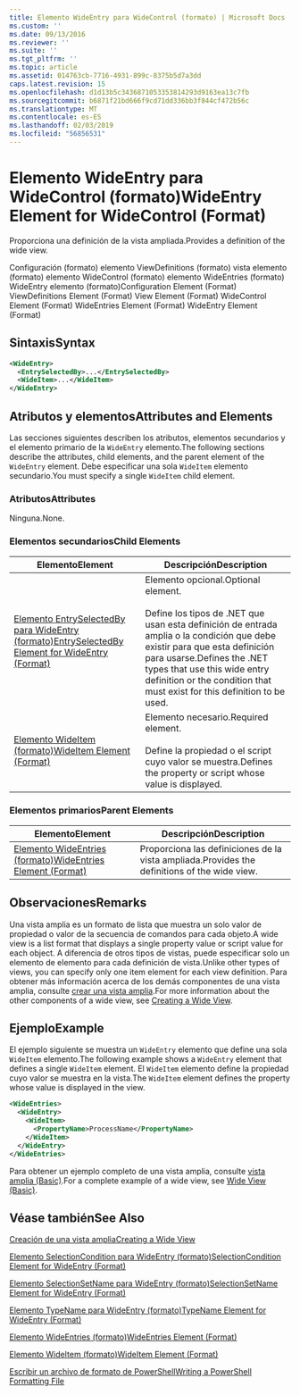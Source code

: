 ```yaml
---
title: Elemento WideEntry para WideControl (formato) | Microsoft Docs
ms.custom: ''
ms.date: 09/13/2016
ms.reviewer: ''
ms.suite: ''
ms.tgt_pltfrm: ''
ms.topic: article
ms.assetid: 014763cb-7716-4931-899c-8375b5d7a3dd
caps.latest.revision: 15
ms.openlocfilehash: d1d13b5c3436871053353814293d9163ea13c7fb
ms.sourcegitcommit: b6871f21bd666f9cd71dd336bb3f844cf472b56c
ms.translationtype: MT
ms.contentlocale: es-ES
ms.lasthandoff: 02/03/2019
ms.locfileid: "56856531"
---
```

# <a name="wideentry-element-for-widecontrol-format"></a><span data-ttu-id="7c76b-102">Elemento WideEntry para WideControl (formato)</span><span class="sxs-lookup"><span data-stu-id="7c76b-102">WideEntry Element for WideControl (Format)</span></span>

<span data-ttu-id="7c76b-103">Proporciona una definición de la vista ampliada.</span><span class="sxs-lookup"><span data-stu-id="7c76b-103">Provides a definition of the wide view.</span></span>

<span data-ttu-id="7c76b-104">Configuración (formato) elemento ViewDefinitions (formato) vista elemento (formato) elemento WideControl (formato) elemento WideEntries (formato) WideEntry elemento (formato)</span><span class="sxs-lookup"><span data-stu-id="7c76b-104">Configuration Element (Format) ViewDefinitions Element (Format) View Element (Format) WideControl Element (Format) WideEntries Element (Format) WideEntry Element (Format)</span></span>

## <a name="syntax"></a><span data-ttu-id="7c76b-105">Sintaxis</span><span class="sxs-lookup"><span data-stu-id="7c76b-105">Syntax</span></span>

```xml
<WideEntry>
  <EntrySelectedBy>...</EntrySelectedBy>
  <WideItem>...</WideItem>
</WideEntry>
```

## <a name="attributes-and-elements"></a><span data-ttu-id="7c76b-106">Atributos y elementos</span><span class="sxs-lookup"><span data-stu-id="7c76b-106">Attributes and Elements</span></span>

<span data-ttu-id="7c76b-107">Las secciones siguientes describen los atributos, elementos secundarios y el elemento primario de la `WideEntry` elemento.</span><span class="sxs-lookup"><span data-stu-id="7c76b-107">The following sections describe the attributes, child elements, and the parent element of the `WideEntry` element.</span></span> <span data-ttu-id="7c76b-108">Debe especificar una sola `WideItem` elemento secundario.</span><span class="sxs-lookup"><span data-stu-id="7c76b-108">You must specify a single `WideItem` child element.</span></span>

### <a name="attributes"></a><span data-ttu-id="7c76b-109">Atributos</span><span class="sxs-lookup"><span data-stu-id="7c76b-109">Attributes</span></span>

<span data-ttu-id="7c76b-110">Ninguna.</span><span class="sxs-lookup"><span data-stu-id="7c76b-110">None.</span></span>

### <a name="child-elements"></a><span data-ttu-id="7c76b-111">Elementos secundarios</span><span class="sxs-lookup"><span data-stu-id="7c76b-111">Child Elements</span></span>

|<span data-ttu-id="7c76b-112">Elemento</span><span class="sxs-lookup"><span data-stu-id="7c76b-112">Element</span></span>|<span data-ttu-id="7c76b-113">Descripción</span><span class="sxs-lookup"><span data-stu-id="7c76b-113">Description</span></span>|
|-------------|-----------------|
|[<span data-ttu-id="7c76b-114">Elemento EntrySelectedBy para WideEntry (formato)</span><span class="sxs-lookup"><span data-stu-id="7c76b-114">EntrySelectedBy Element for WideEntry (Format)</span></span>](./entryselectedby-element-for-wideentry-format.md)|<span data-ttu-id="7c76b-115">Elemento opcional.</span><span class="sxs-lookup"><span data-stu-id="7c76b-115">Optional element.</span></span><br /><br /> <span data-ttu-id="7c76b-116">Define los tipos de .NET que usan esta definición de entrada amplia o la condición que debe existir para que esta definición para usarse.</span><span class="sxs-lookup"><span data-stu-id="7c76b-116">Defines the .NET types that use this wide entry definition or the condition that must exist for this definition to be used.</span></span>|
|[<span data-ttu-id="7c76b-117">Elemento WideItem (formato)</span><span class="sxs-lookup"><span data-stu-id="7c76b-117">WideItem Element (Format)</span></span>](./wideitem-element-for-widecontrol-format.md)|<span data-ttu-id="7c76b-118">Elemento necesario.</span><span class="sxs-lookup"><span data-stu-id="7c76b-118">Required element.</span></span><br /><br /> <span data-ttu-id="7c76b-119">Define la propiedad o el script cuyo valor se muestra.</span><span class="sxs-lookup"><span data-stu-id="7c76b-119">Defines the property or script whose value is displayed.</span></span>|

### <a name="parent-elements"></a><span data-ttu-id="7c76b-120">Elementos primarios</span><span class="sxs-lookup"><span data-stu-id="7c76b-120">Parent Elements</span></span>

|<span data-ttu-id="7c76b-121">Elemento</span><span class="sxs-lookup"><span data-stu-id="7c76b-121">Element</span></span>|<span data-ttu-id="7c76b-122">Descripción</span><span class="sxs-lookup"><span data-stu-id="7c76b-122">Description</span></span>|
|-------------|-----------------|
|[<span data-ttu-id="7c76b-123">Elemento WideEntries (formato)</span><span class="sxs-lookup"><span data-stu-id="7c76b-123">WideEntries Element (Format)</span></span>](./wideentries-element-for-widecontrol-format.md)|<span data-ttu-id="7c76b-124">Proporciona las definiciones de la vista ampliada.</span><span class="sxs-lookup"><span data-stu-id="7c76b-124">Provides the definitions of the wide view.</span></span>|

## <a name="remarks"></a><span data-ttu-id="7c76b-125">Observaciones</span><span class="sxs-lookup"><span data-stu-id="7c76b-125">Remarks</span></span>

<span data-ttu-id="7c76b-126">Una vista amplia es un formato de lista que muestra un solo valor de propiedad o valor de la secuencia de comandos para cada objeto.</span><span class="sxs-lookup"><span data-stu-id="7c76b-126">A wide view is a list format that displays a single property value or script value for each object.</span></span> <span data-ttu-id="7c76b-127">A diferencia de otros tipos de vistas, puede especificar solo un elemento de elemento para cada definición de vista.</span><span class="sxs-lookup"><span data-stu-id="7c76b-127">Unlike other types of views, you can specify only one item element for each view definition.</span></span> <span data-ttu-id="7c76b-128">Para obtener más información acerca de los demás componentes de una vista amplia, consulte [crear una vista amplia](./creating-a-wide-view.md).</span><span class="sxs-lookup"><span data-stu-id="7c76b-128">For more information about the other components of a wide view, see [Creating a Wide View](./creating-a-wide-view.md).</span></span>

## <a name="example"></a><span data-ttu-id="7c76b-129">Ejemplo</span><span class="sxs-lookup"><span data-stu-id="7c76b-129">Example</span></span>

<span data-ttu-id="7c76b-130">El ejemplo siguiente se muestra un `WideEntry` elemento que define una sola `WideItem` elemento.</span><span class="sxs-lookup"><span data-stu-id="7c76b-130">The following example shows a `WideEntry` element that defines a single `WideItem` element.</span></span> <span data-ttu-id="7c76b-131">El `WideItem` elemento define la propiedad cuyo valor se muestra en la vista.</span><span class="sxs-lookup"><span data-stu-id="7c76b-131">The `WideItem` element defines the property whose value is displayed in the view.</span></span>

```xml
<WideEntries>
  <WideEntry>
    <WideItem>
      <PropertyName>ProcessName</PropertyName>
    </WideItem>
  </WideEntry>
</WideEntries>

```

<span data-ttu-id="7c76b-132">Para obtener un ejemplo completo de una vista amplia, consulte [vista amplia (Basic)](./wide-view-basic.md).</span><span class="sxs-lookup"><span data-stu-id="7c76b-132">For a complete example of a wide view, see [Wide View (Basic)](./wide-view-basic.md).</span></span>

## <a name="see-also"></a><span data-ttu-id="7c76b-133">Véase también</span><span class="sxs-lookup"><span data-stu-id="7c76b-133">See Also</span></span>

[<span data-ttu-id="7c76b-134">Creación de una vista amplia</span><span class="sxs-lookup"><span data-stu-id="7c76b-134">Creating a Wide View</span></span>](./creating-a-wide-view.md)

[<span data-ttu-id="7c76b-135">Elemento SelectionCondition para WideEntry (formato)</span><span class="sxs-lookup"><span data-stu-id="7c76b-135">SelectionCondition Element for WideEntry (Format)</span></span>](./selectioncondition-element-for-entryselectedby-for-widecontrol-format.md)

[<span data-ttu-id="7c76b-136">Elemento SelectionSetName para WideEntry (formato)</span><span class="sxs-lookup"><span data-stu-id="7c76b-136">SelectionSetName Element for WideEntry (Format)</span></span>](./selectionsetname-element-for-entryselectedby-for-widecontrol-format.md)

[<span data-ttu-id="7c76b-137">Elemento TypeName para WideEntry (formato)</span><span class="sxs-lookup"><span data-stu-id="7c76b-137">TypeName Element for WideEntry (Format)</span></span>](./typename-element-for-entryselectedby-for-wideentry-format.md)

[<span data-ttu-id="7c76b-138">Elemento WideEntries (formato)</span><span class="sxs-lookup"><span data-stu-id="7c76b-138">WideEntries Element (Format)</span></span>](./wideentries-element-for-widecontrol-format.md)

[<span data-ttu-id="7c76b-139">Elemento WideItem (formato)</span><span class="sxs-lookup"><span data-stu-id="7c76b-139">WideItem Element (Format)</span></span>](./wideitem-element-for-widecontrol-format.md)

[<span data-ttu-id="7c76b-140">Escribir un archivo de formato de PowerShell</span><span class="sxs-lookup"><span data-stu-id="7c76b-140">Writing a PowerShell Formatting File</span></span>](./writing-a-powershell-formatting-file.md)
